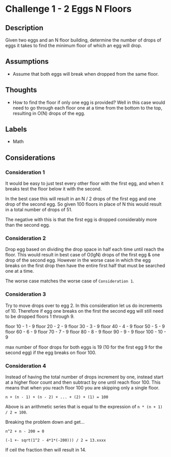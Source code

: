 # Challenge 1 - 2 Eggs N Floors
## Description
>
Given two eggs and an N floor building, determine the number of drops of eggs it takes to find the minimum floor of which an egg will drop.

## Assumptions
- Assume that both eggs will break when dropped from the same floor.

## Thoughts
- How to find the floor if only one egg is provided?  Well in this case would need to go through each floor one at a time from the bottom to the top, resulting in O(N) drops of the egg.

## Labels
- Math

## Considerations
### Consideration 1
>
It would be easy to just test every other floor with the first egg, and when it breaks test the floor below it with the second.
>
In the best case this will result in an N / 2 drops of the first egg and one drop of the second egg.  So given 100 floors in place of N this would result in a total number of drops of 51.
>
The negative with this is that the first egg is dropped considerably more than the second egg.

### Consideration 2
>
Drop egg based on dividing the drop space in half each time until reach the floor.  This would result in best case of O(lgN) drops of the first egg & one drop of the second egg.  However in the worse case in which the egg breaks on the first drop then have the entire first half that must be searched one at a time.  
>
The worse case matches the worse case of `Consideration 1`.

### Consideration 3
>
Try to move drops over to egg 2.  In this consideration let us do increments of 10.  Therefore if egg one breaks on the first the second egg will still need to be dropped floors 1 through 9.
>
floor 10 - 1 - 9
floor 20 - 2 - 9
floor 30 - 3 - 9
floor 40 - 4 - 9
floor 50 - 5 - 9
floor 60 - 6 - 9
floor 70 - 7 - 9
floor 80 - 8 - 9
floor 90 - 9 - 9
floor 100 - 10 - 9
>
max number of floor drops for both eggs is 19 (10 for the first egg 9 for the second egg) if the egg breaks on floor 100.

### Consideration 4
>
Instead of having the total number of drops increment by one, instead start at a higher floor count and then subtract by one until reach floor 100.  This means that when you reach floor 100 you are skipping only a single floor.
>
`n + (n - 1) + (n - 2) + ... + (2) + (1) = 100`
>
Above is an arithmetic series that is equal to the expression of `n * (n + 1) / 2 = 100`.
>
Breaking the problem down and get...
>
```
n^2 + n - 200 = 0

(-1 +- sqrt(1^2 - 4*1*(-200))) / 2 = 13.xxxx
```
>
If ceil the fraction then will result in 14.